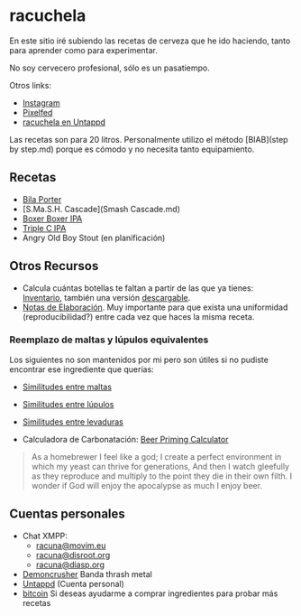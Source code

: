 # racuchela

En este sitio iré subiendo las recetas de cerveza que he ido haciendo, tanto para aprender como para experimentar.

No soy cervecero profesional, sólo es un pasatiempo. 

Otros links:

* [Instagram](http://instagram.com/racunax)
* [Pixelfed](http://pixelfed.social/racuna)
* [racuchela en Untappd](https://untappd.com/racuchela)

Las recetas son para 20 litros. Personalmente utilizo el método [BIAB](step by step.md)  porque es cómodo y no necesita tanto equipamiento.

## Recetas

* [Bila Porter](BilaPorterV2.md)
* [S.Ma.S.H. Cascade](Smash Cascade.md)
* [Boxer Boxer IPA](boxerboxerIPA.md)
* [Triple C IPA](tripleC.md)
* Angry Old Boy Stout (en planificación)

## Otros Recursos

* Calcula cuántas botellas te faltan a partir de las que ya tienes: [Inventario](https://calc.disroot.org/jp8drtfylm), también una versión [descargable](https://cloud.disroot.org/s/9Hm7pz8Nazqm7Pr).
* [Notas de Elaboración](https://cloud.disroot.org/s/XgYNWwCXaF7rKJ9). Muy importante para que exista una uniformidad (reproducibilidad?) entre cada vez que haces la misma receta.

### Reemplazo de maltas y lúpulos equivalentes

Los siguientes no son mantenidos por mi pero son útiles si no pudiste encontrar ese ingrediente que querías:

* [Similitudes entre maltas](https://www.brew.is/files/malt.html)
* [Similitudes entre lúpulos](http://cervecearte.com/wp-content/uploads/TABLA-DE-Lupulos.pdf)
* [Similitudes entre levaduras](https://www.homebrewsupply.com/learn/yeast-comparison-charts.html) 

* Calculadora de Carbonatación: [Beer Priming Calculator](https://www.brewersfriend.com/beer-priming-calculator/)

>As a homebrewer I feel like a god; 
>I create a perfect environment in which my yeast can thrive for generations, 
>And then I watch gleefully as they reproduce and multiply to the point they die in their own filth. 
>I wonder if God will enjoy the apocalypse as much I enjoy beer.

## Cuentas personales

* Chat XMPP: 
    * racuna@movim.eu 
    * racuna@disroot.org 
    * racuna@diasp.org
* [Demoncrusher](http://demoncrusher.com) Banda thrash metal
* [Untappd](http://untappd.com/user/racuna) (Cuenta personal)
* [bitcoin](https://www.blockchain.com/btc/address/1E9JqQF3iR6gyrecN66rMRB6BP2nre1YLY) Si deseas ayudarme a comprar ingredientes para probar más recetas
